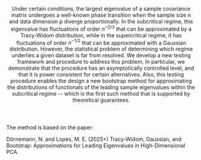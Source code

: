 <header>


Under certain conditions, the largest eigenvalue of a sample covariance matrix undergoes a well-known phase transition when the sample size n and data dimension p diverge proportionally. In the subcritical regime, this eigenvalue has fluctuations of order $n^{-2/3}$ that can be approximated by a Tracy-Widom distribution, while in the supercritical regime, it has fluctuations of order $n^{-1/2}$ that can be approximated with a Gaussian distribution. However, the statistical problem of determining which regime underlies a given dataset is far from resolved. We develop a new testing framework and procedure to address this problem. In particular, we demonstrate that the procedure has an asymptotically controlled level, and that it is power consistent for certain alternatives. Also, this testing procedure enables the design a new bootstrap method for approximating the distributions of functionals of the leading sample eigenvalues within the subcritical regime -- which is the first such method that is supported by theoretical guarantees.

</header>

The method is based on the paper:

Dörnemann, N. and Lopes, M. E. (2025+) Tracy-Widom, Gaussian, and Bootstrap: Approximations for Leading Eigenvalues in High-Dimensional PCA.

